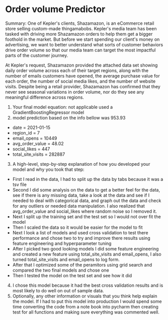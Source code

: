 # Order volume Predictor 
Summary: One of Kepler's clients, Shazamazon, is an eCommerce retail store selling custom-made thingamabobs. Kepler's media team has been tasked with driving more Shazamazon orders to help them get a bigger foothold in the market. But before we start spending our client's money on advertising, we want to better understand what sorts of customer behaviors drive order volume so that our media team can target the most impactful parts of the customer journey.

 

At Kepler's request, Shazamazon provided the attached data set showing daily order volume across each of their target regions, along with the number of emails customers have opened, the average purchase value for each order, the number of social media likes, and the number of website visits. Despite being a retail provider, Shazamazon has confirmed that they never see seasonal variations in order volume, nor do they see any meaningful difference across regions.


1. Your final model equation: not applicable used a GradientBoostingRegressor model
2. model prediction based on the info bellow was 953.93
* date = 2021-01-15
* region_id = 7
* email_opens = 10449
* avg_order_value = 48.02
* social_likes = 447
* total_site_visits = 282887
3. A high-level, step-by-step explanation of how you developed your model and why you took that step:
* First I read in the data, I had to split up the data by tabs because it was a tsv file
* Second I did some analysis on the data to get a better feel for the data, see if there is any missing data, take a look at the data and see if I needed to deal with categorical data, and graph out the data and check for any outliers or needed data manipulation. I also realized that avg_order_value and social_likes where random noise so I removed it.
* Next I split up the training set and the test set so I would not over fit the model
* Then I scaled the data so it would be easier for the model to fit
* Next I look a list of models and used cross validation to test there performance and chose two to try and improve there results using feature engineering and hyperparameter tuning
* After I picked two good looking models I did some feature engineering and created a new feature using total_site_visits and email_opens, I also turned total_site_visits and email_opens to log form.
* After that I optimized some of the peramitors using grid search and compared the two final models and chose one
* Then I tested the model on the test set and see how it did
4. I chose this model because it had the best cross validation results and is most likely to do well on out of sample data.
5. Optionally, any other information or visuals that you think help explain the model. If I had to put this model into production I would spend some time converting the code from a note book into pycharm then creating test for all functions and making sure everything was commented well.
